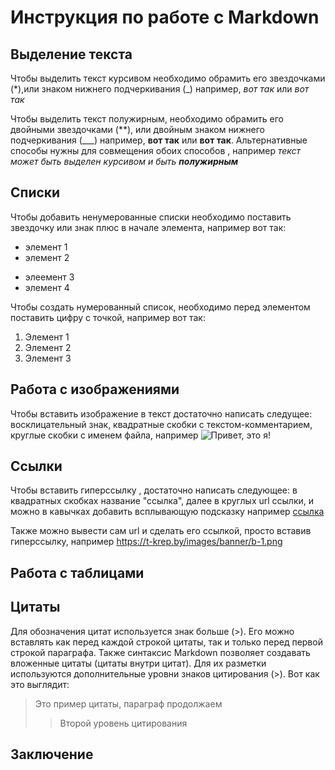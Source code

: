 # Инструкция по работе с Markdown

## Выделение текста
Чтобы выделить текст курсивом необходимо обрамить его звездочками (*),или знаком нижнего подчеркивания (_) например,  *вот так* или _вот так_

Чтобы выделить текст полужирным, необходимо обрамить его двойными звездочками (**), или двойным знаком нижнего подчеркивания (___) например, **вот так** или __вот так__.
Альтернативные способы нужны для совмещения обоих способов , например _текст может быть выделен курсивом и быть **полужирным**_

## Списки
Чтобы добавить ненумерованные списки необходимо поставить звездочку или знак плюс в начале элемента, например вот так:
* элемент 1
* элемент 2
+ элеемент 3
+ элемент 4

Чтобы создать нумерованный список, необходимо перед элементом поставить цифру с точкой, например вот так:

1. Элемент 1
2. Элемент 2
3. Элемент 3

## Работа с изображениями
Чтобы вставить изображение в текст достаточно написать следущее: восклицательный знак, квадратные скобки с текстом-комментарием, круглые скобки с именем файла, например 
![Привет, это я!](/test.png)
## Ссылки
Чтобы вставить гиперссылку , достаточно написать следующее: в квадратных скобках название "ссылка", далее в круглых url ссылки, и можно в кавычках добавить всплывающую подсказку например
[ссылка](https://t-krep.by/images/banner/b-1.png "всплывающая подсказка")

Также можно вывести сам url и сделать его ссылкой, просто вставив гиперссылку, например
https://t-krep.by/images/banner/b-1.png 

## Работа с таблицами

## Цитаты
Для обозначения цитат используется знак больше (>). Его можно вставлять как перед каждой строкой цитаты, так и только перед первой строкой параграфа. Также синтаксис Markdown позволяет создавать вложенные цитаты (цитаты внутри цитат). Для их разметки используются дополнительные уровни знаков цитирования (>). 
Вот как это выглядит:
>Это пример цитаты, 
параграф продолжаем
>> Второй уровень цитирования

## Заключение